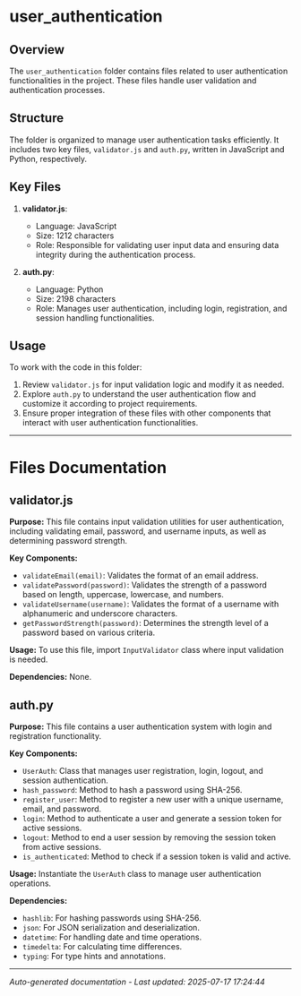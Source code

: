 # user_authentication

## Overview
The `user_authentication` folder contains files related to user authentication functionalities in the project. These files handle user validation and authentication processes.

## Structure
The folder is organized to manage user authentication tasks efficiently. It includes two key files, `validator.js` and `auth.py`, written in JavaScript and Python, respectively.

## Key Files
1. **validator.js**:
   - Language: JavaScript
   - Size: 1212 characters
   - Role: Responsible for validating user input data and ensuring data integrity during the authentication process.

2. **auth.py**:
   - Language: Python
   - Size: 2198 characters
   - Role: Manages user authentication, including login, registration, and session handling functionalities.

## Usage
To work with the code in this folder:
1. Review `validator.js` for input validation logic and modify it as needed.
2. Explore `auth.py` to understand the user authentication flow and customize it according to project requirements.
3. Ensure proper integration of these files with other components that interact with user authentication functionalities.

---

# Files Documentation

## validator.js

**Purpose:** This file contains input validation utilities for user authentication, including validating email, password, and username inputs, as well as determining password strength.

**Key Components:**
- `validateEmail(email)`: Validates the format of an email address.
- `validatePassword(password)`: Validates the strength of a password based on length, uppercase, lowercase, and numbers.
- `validateUsername(username)`: Validates the format of a username with alphanumeric and underscore characters.
- `getPasswordStrength(password)`: Determines the strength level of a password based on various criteria.

**Usage:** To use this file, import `InputValidator` class where input validation is needed.

**Dependencies:** None.

## auth.py

**Purpose:** This file contains a user authentication system with login and registration functionality.

**Key Components:**
- `UserAuth`: Class that manages user registration, login, logout, and session authentication.
- `hash_password`: Method to hash a password using SHA-256.
- `register_user`: Method to register a new user with a unique username, email, and password.
- `login`: Method to authenticate a user and generate a session token for active sessions.
- `logout`: Method to end a user session by removing the session token from active sessions.
- `is_authenticated`: Method to check if a session token is valid and active.

**Usage:** Instantiate the `UserAuth` class to manage user authentication operations.

**Dependencies:**
- `hashlib`: For hashing passwords using SHA-256.
- `json`: For JSON serialization and deserialization.
- `datetime`: For handling date and time operations.
- `timedelta`: For calculating time differences.
- `typing`: For type hints and annotations.

---
*Auto-generated documentation - Last updated: 2025-07-17 17:24:44*
